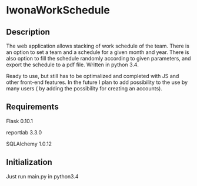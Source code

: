 IwonaWorkSchedule
=================

Description
-----------

The web application allows stacking of work schedule of the team. There is an option to set a team and a schedule for a given month and year. There is also option to fill the schedule randomly according to given parameters, and export the schedule to a pdf file. Written in python 3.4.

Ready to use, but still has to be optimalized and completed with JS and other front-end features. In the future I plan to add possibility to the use by many users ( by adding the possibility for creating an accounts).

Requirements
------------
Flask 0.10.1

reportlab 3.3.0

SQLAlchemy 1.0.12

Initialization
--------------
Just run main.py in python3.4
